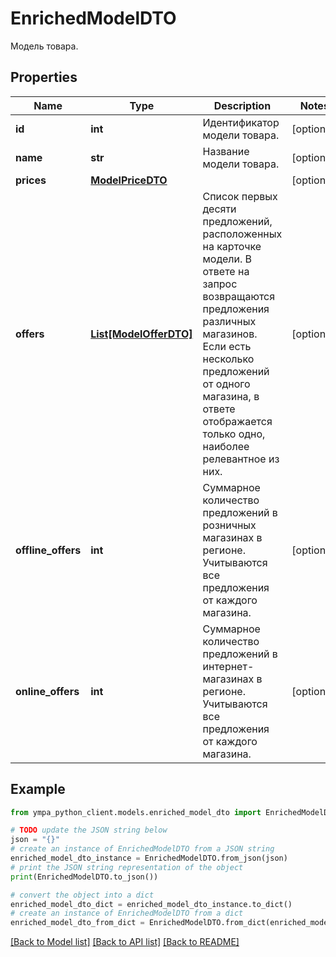 # EnrichedModelDTO

Модель товара.

## Properties

Name | Type | Description | Notes
------------ | ------------- | ------------- | -------------
**id** | **int** | Идентификатор модели товара. | [optional] 
**name** | **str** | Название модели товара. | [optional] 
**prices** | [**ModelPriceDTO**](ModelPriceDTO.md) |  | [optional] 
**offers** | [**List[ModelOfferDTO]**](ModelOfferDTO.md) | Список первых десяти предложений, расположенных на карточке модели.  В ответе на запрос возвращаются предложения различных магазинов. Если есть несколько предложений от одного магазина, в ответе отображается только одно, наиболее релевантное из них.  | [optional] 
**offline_offers** | **int** | Суммарное количество предложений в розничных магазинах в регионе. Учитываются все предложения от каждого магазина. | [optional] 
**online_offers** | **int** | Суммарное количество предложений в интернет-магазинах в регионе. Учитываются все предложения от каждого магазина. | [optional] 

## Example

```python
from ympa_python_client.models.enriched_model_dto import EnrichedModelDTO

# TODO update the JSON string below
json = "{}"
# create an instance of EnrichedModelDTO from a JSON string
enriched_model_dto_instance = EnrichedModelDTO.from_json(json)
# print the JSON string representation of the object
print(EnrichedModelDTO.to_json())

# convert the object into a dict
enriched_model_dto_dict = enriched_model_dto_instance.to_dict()
# create an instance of EnrichedModelDTO from a dict
enriched_model_dto_from_dict = EnrichedModelDTO.from_dict(enriched_model_dto_dict)
```
[[Back to Model list]](../README.md#documentation-for-models) [[Back to API list]](../README.md#documentation-for-api-endpoints) [[Back to README]](../README.md)


